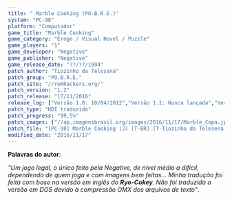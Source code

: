 ```yaml
---
title: " Marble Cooking (PO.B.R.E.)"
system: "PC-98"
platform: "Computador"
game_title: "Marble Cooking"
game_category: "Eroge / Visual Novel / Puzzle"
game_players: "1"
game_developer: "Negative"
game_publisher: "Negative"
game_release_date: "??/??/1994"
patch_author: "Tiozinho da Telesena"
patch_group: "PO.B.R.E."
patch_site: "//romhackers.org/"
patch_version: "1.2"
patch_release: "17/11/2016"
release_log: ["Versão 1.0: 10/04/2012","Versão 1.1: Nunca lançada","Versão 1.2: 17/11/2016"]
patch_type: "HDI traduzido"
patch_progress: "99,5%"
patch_images: ["//ap.imagensbrasil.org/images/2016/11/17/Marble_Capa.jpg","//ap.imagensbrasil.org/images/2016/11/17/marble_demo.gif"]
patch_file: "[PC-98] Marble Cooking (J) [T-BR] [T-Tiozinho da Telesena G-POBRE] [V-1.2 A-2016].rar"
modified_date: "2016/11/17"
---
```

<b>Palavras do autor</b>:

<i>"Um jogo legal, o único feito pela Negative, de nível médio a difícil, dependendo de quem joga e com imagens bem feitas... Minha tradução foi feita com base na versão em inglês do <b>Ryo-Cokey</b>. Não foi traduzida a versão em DOS devido à compressão OMX dos arquivos de texto"</i>.
